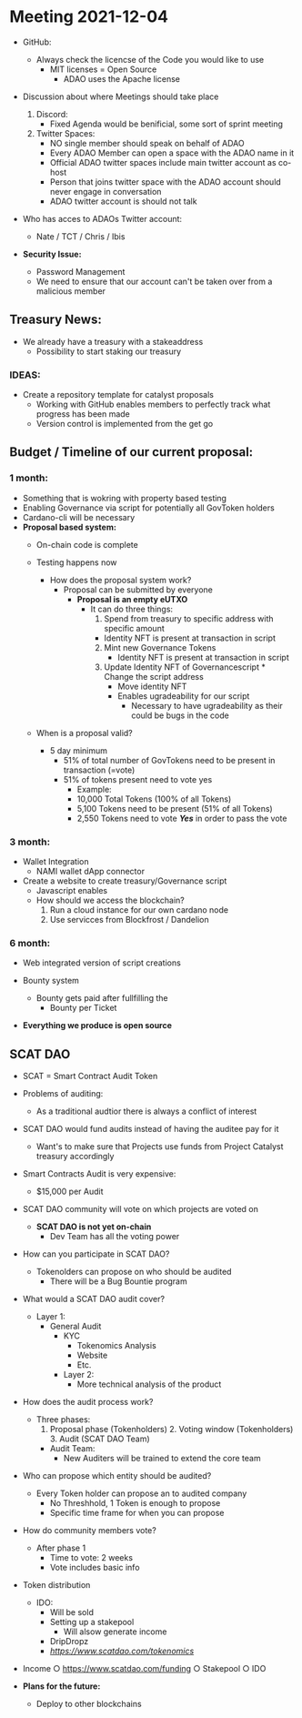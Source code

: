 # Meeting 2021-12-04

* GitHub:
  * Always check the licencse of the Code you would like to use
	* MIT licenses = Open Source
	  * ADAO uses the Apache license

* Discussion about where Meetings should take place
  1. Discord:
	  * Fixed Agenda would be benificial, some sort of sprint meeting
	2. Twitter Spaces:
		* NO single member should speak on behalf of ADAO
		* Every ADAO Member can open a space with the ADAO name in it
		* Official ADAO twitter spaces include main twitter account as co-host
		* Person that joins twitter space with the ADAO account should never engage in conversation
		* ADAO twitter account is should not talk
		
    			
* Who has acces to ADAOs Twitter account:
  * Nate / TCT / Chris / Ibis 
* **Security Issue:**
	* Password Management 
    * We need to ensure that our account can't be taken over from a malicious member
			
## Treasury News:

* We already have a treasury with a stakeaddress
  * Possibility to start staking our treasury


### IDEAS:
* Create a repository template for catalyst proposals 
  * Working with GitHub enables members to perfectly track what progress has been made
  * Version control is implemented from the get go
			
## Budget / Timeline of our current proposal:
	
### **1 month:**
* Something that is wokring with property based testing 
* Enabling Governance via script for potentially all GovToken holders
* Cardano-cli will be necessary
* **Proposal based system:**
  * On-chain code is complete
  * Testing happens now
	  * How does the proposal system work?
		  * Proposal can be submitted by everyone
			  * **Proposal is an empty eUTXO**
				* It can do three things:
				  1. Spend from treasury to specific address with specific amount
				    * Identity NFT is present at transaction in script
				  2. Mint new Governance Tokens
					  * Identity NFT is present at transaction in script
					3. Update Identity NFT of Governancescript
					  * Change the script address
						* Move identity NFT
						* Enables ugradeability for our script
						  *  Necessary to have ugradeability as their could be bugs in the code
					
          
   * When is a proposal valid?
	   * 5 day minimum  
		 * 51% of total number of GovTokens need to be present in transaction (=vote)
		 * 51% of tokens present need to vote yes
		   * Example:
		   * 10,000 Total Tokens (100% of all Tokens)
		   * 5,100 Tokens need to be present (51% of all Tokens)
		   * 2,550 Tokens need to vote **_Yes_** in order to pass the vote
							
				
			
					
### **3 month:**
* Wallet Integration
  * NAMI wallet dApp connector
* Create a website to create treasury/Governance script
  * Javascript enables
  * How should we access the blockchain?
    1. Run a cloud instance for our own cardano node
    2. Use servicces from Blockfrost / Dandelion
     
     
### **6 month:**
* Web integrated version of script creations
* Bounty system 
  * Bounty gets paid after fullfilling the 
	* Bounty per Ticket
					

* **Everything we produce is open source**



## SCAT DAO

* SCAT  = Smart Contract Audit Token

* Problems of auditing:
  * As a traditional audtior there is always a conflict of interest
* SCAT DAO would fund audits instead of having the auditee pay for it
  * Want's to make sure that Projects use funds from Project Catalyst treasury accordingly
* Smart Contracts Audit is very expensive:
  * $15,000 per Audit
* SCAT DAO community will vote on which projects are voted on
  * **SCAT DAO is not yet on-chain**
	  * Dev Team has all the voting power
* How can you participate in SCAT DAO?
  * Tokenolders can propose on who should be audited
	* There will be a Bug Bountie program
		
* What would a SCAT DAO audit cover?
  * Layer 1:
	  * General Audit
		  * KYC
			* Tokenomics Analysis
			* Website
			* Etc.
		* Layer 2:
		  * More technical analysis of the product
    
      
* How does the audit process work?
  * Three phases:
	  1. Proposal phase (Tokenholders)
		2. Voting window (Tokenholders)
		3.  Audit (SCAT DAO Team)
	* Audit Team:
	  * New Auditers will be trained to extend the core team
		
* Who can propose which entity should be audited?
  * Every Token holder can propose an to audited company
	* No Threshhold, 1 Token is enough to propose
	* Specific time frame for when you can propose

* How do community members vote?
  * After phase 1
	* Time to vote: 2 weeks
	* Vote includes basic info
		
* Token distribution
  * IDO:
	  * Will be sold
	* Setting up a stakepool 
	  * Will alsow generate income
	* DripDropz 
	* _https://www.scatdao.com/tokenomics_
	
* Income
		○ https://www.scatdao.com/funding
		○ Stakepool
		○ IDO

* **Plans for the future:**
  * Deploy to other blockchains
